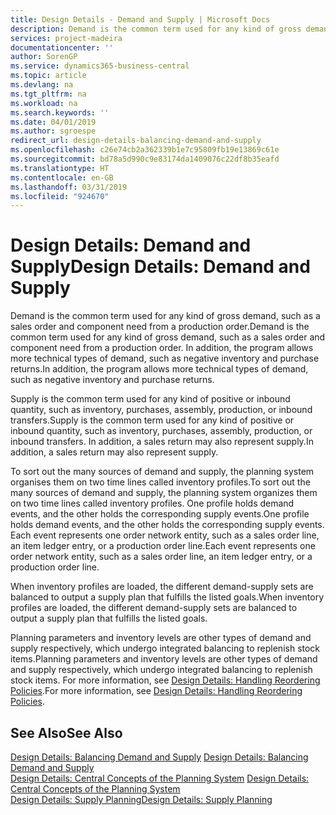 ```yaml
---
title: Design Details - Demand and Supply | Microsoft Docs
description: Demand is the common term used for any kind of gross demand, such as a sales order and component need from a production order. In addition, the program allows more technical types of demand, such as negative inventory and purchase returns.
services: project-madeira
documentationcenter: ''
author: SorenGP
ms.service: dynamics365-business-central
ms.topic: article
ms.devlang: na
ms.tgt_pltfrm: na
ms.workload: na
ms.search.keywords: ''
ms.date: 04/01/2019
ms.author: sgroespe
redirect_url: design-details-balancing-demand-and-supply
ms.openlocfilehash: c26e74cb2a362339b1e7c95809fb19e13869c61e
ms.sourcegitcommit: bd78a5d990c9e83174da1409076c22df8b35eafd
ms.translationtype: HT
ms.contentlocale: en-GB
ms.lasthandoff: 03/31/2019
ms.locfileid: "924670"
---
```

# <a name="design-details-demand-and-supply"></a><span data-ttu-id="8a6a9-104">Design Details: Demand and Supply</span><span class="sxs-lookup"><span data-stu-id="8a6a9-104">Design Details: Demand and Supply</span></span>
<span data-ttu-id="8a6a9-105">Demand is the common term used for any kind of gross demand, such as a sales order and component need from a production order.</span><span class="sxs-lookup"><span data-stu-id="8a6a9-105">Demand is the common term used for any kind of gross demand, such as a sales order and component need from a production order.</span></span> <span data-ttu-id="8a6a9-106">In addition, the program allows more technical types of demand, such as negative inventory and purchase returns.</span><span class="sxs-lookup"><span data-stu-id="8a6a9-106">In addition, the program allows more technical types of demand, such as negative inventory and purchase returns.</span></span>  

 <span data-ttu-id="8a6a9-107">Supply is the common term used for any kind of positive or inbound quantity, such as inventory, purchases, assembly, production, or inbound transfers.</span><span class="sxs-lookup"><span data-stu-id="8a6a9-107">Supply is the common term used for any kind of positive or inbound quantity, such as inventory, purchases, assembly, production, or inbound transfers.</span></span> <span data-ttu-id="8a6a9-108">In addition, a sales return may also represent supply.</span><span class="sxs-lookup"><span data-stu-id="8a6a9-108">In addition, a sales return may also represent supply.</span></span>  

 <span data-ttu-id="8a6a9-109">To sort out the many sources of demand and supply, the planning system organises them on two time lines called inventory profiles.</span><span class="sxs-lookup"><span data-stu-id="8a6a9-109">To sort out the many sources of demand and supply, the planning system organizes them on two time lines called inventory profiles.</span></span> <span data-ttu-id="8a6a9-110">One profile holds demand events, and the other holds the corresponding supply events.</span><span class="sxs-lookup"><span data-stu-id="8a6a9-110">One profile holds demand events, and the other holds the corresponding supply events.</span></span> <span data-ttu-id="8a6a9-111">Each event represents one order network entity, such as a sales order line, an item ledger entry, or a production order line.</span><span class="sxs-lookup"><span data-stu-id="8a6a9-111">Each event represents one order network entity, such as a sales order line, an item ledger entry, or a production order line.</span></span>  

 <span data-ttu-id="8a6a9-112">When inventory profiles are loaded, the different demand-supply sets are balanced to output a supply plan that fulfills the listed goals.</span><span class="sxs-lookup"><span data-stu-id="8a6a9-112">When inventory profiles are loaded, the different demand-supply sets are balanced to output a supply plan that fulfills the listed goals.</span></span>  

 <span data-ttu-id="8a6a9-113">Planning parameters and inventory levels are other types of demand and supply respectively, which undergo integrated balancing to replenish stock items.</span><span class="sxs-lookup"><span data-stu-id="8a6a9-113">Planning parameters and inventory levels are other types of demand and supply respectively, which undergo integrated balancing to replenish stock items.</span></span> <span data-ttu-id="8a6a9-114">For more information, see [Design Details: Handling Reordering Policies](design-details-handling-reordering-policies.md).</span><span class="sxs-lookup"><span data-stu-id="8a6a9-114">For more information, see [Design Details: Handling Reordering Policies](design-details-handling-reordering-policies.md).</span></span>  

## <a name="see-also"></a><span data-ttu-id="8a6a9-115">See Also</span><span class="sxs-lookup"><span data-stu-id="8a6a9-115">See Also</span></span>  
 <span data-ttu-id="8a6a9-116">[Design Details: Balancing Demand and Supply](design-details-balancing-demand-and-supply.md) </span><span class="sxs-lookup"><span data-stu-id="8a6a9-116">[Design Details: Balancing Demand and Supply](design-details-balancing-demand-and-supply.md) </span></span>  
 <span data-ttu-id="8a6a9-117">[Design Details: Central Concepts of the Planning System](design-details-central-concepts-of-the-planning-system.md) </span><span class="sxs-lookup"><span data-stu-id="8a6a9-117">[Design Details: Central Concepts of the Planning System](design-details-central-concepts-of-the-planning-system.md) </span></span>  
 [<span data-ttu-id="8a6a9-118">Design Details: Supply Planning</span><span class="sxs-lookup"><span data-stu-id="8a6a9-118">Design Details: Supply Planning</span></span>](design-details-supply-planning.md)
